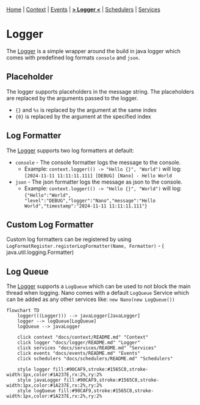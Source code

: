 [Home](../../README.md)
| [Context](../context/README.md)
| [Events](../events/README.md)
| [**> Logger <**](README.md)
| [Schedulers](../schedulers/README.md)
| [Services](../services/README.md)

# Logger

The [Logger](../logger/README.md) is a simple wrapper around the build in java logger which comes with predefined log formats `console`
and `json`.

## Placeholder

The logger supports placeholders in the message string. The placeholders are replaced by the arguments passed to the
logger.

* `{}` and `%s` is replaced by the argument at the same index
* `{0}` is replaced by the argument at the specified index

## Log Formatter

The [Logger](../logger/README.md) supports two log formatters at default:

* `console` - The console formatter logs the message to the console.
    * Example: `context.logger(() -> "Hello {}", "World")` will
      log: `[2024-11-11 11:11:11.111] [DEBUG] [Nano] - Hello World`
* `json` - The json formatter logs the message as json to the console.
    * Example: `context.logger(() -> "Hello {}", "World")` will
      log: `{"Hello":"World", "level":"DEBUG","logger":"Nano","message":"Hello World","timestamp":"2024-11-11 11:11:11.111"}`

## Custom Log Formatter

Custom log formatters can be registered by using `LogFormatRegister.registerLogFormatter(Name, Formatter)` - (
java.util.logging.Formatter)

## Log Queue

The [Logger](../logger/README.md) supports a `LogQueue` which can be used to not block the main thread when logging.
Nano comes with a default `LogQueue` Service which can be added as any other services like: `new Nano(new LogQueue())`

```mermaid
flowchart TD
    logger(((Logger))) --> javaLogger[JavaLogger]
    logger --> logQueue[LogQueue]
    logQueue --> javaLogger
    
    click context "docs/context/README.md" "Context"
    click logger "docs/logger/README.md" "Logger"
    click services "docs/services/README.md" "Services"
    click events "docs/events/README.md" "Events"
    click schedulers "docs/schedulers/README.md" "Schedulers"
    
    style logger fill:#90CAF9,stroke:#1565C0,stroke-width:1px,color:#1A237E,rx:2%,ry:2%
    style javaLogger fill:#90CAF9,stroke:#1565C0,stroke-width:1px,color:#1A237E,rx:2%,ry:2%
    style logQueue fill:#90CAF9,stroke:#1565C0,stroke-width:1px,color:#1A237E,rx:2%,ry:2%
```
